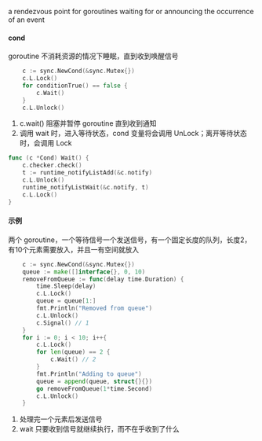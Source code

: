 a rendezvous point for goroutines waiting for or announcing the occurrence of an event
#### cond
goroutine 不消耗资源的情况下睡眠，直到收到唤醒信号
```go
	c := sync.NewCond(&sync.Mutex{})
	c.L.Lock()
	for conditionTrue() == false {
		c.Wait()
	}
	c.L.Unlock()
```
1. c.wait() 阻塞并暂停 goroutine 直到收到通知
2. 调用 wait 时，进入等待状态，cond 变量将会调用 UnLock；离开等待状态时，会调用 Lock
```go
func (c *Cond) Wait() {
	c.checker.check()
	t := runtime_notifyListAdd(&c.notify)
	c.L.Unlock()
	runtime_notifyListWait(&c.notify, t)
	c.L.Lock()
}
```
#### 示例
两个 goroutine，一个等待信号一个发送信号，有一个固定长度的队列，长度2，有10个元素需要放入，并且一有空间就放入 
```go
	c := sync.NewCond(&sync.Mutex{})
	queue := make([]interface{}, 0, 10)
	removeFromQueue := func(delay time.Duration) {
		time.Sleep(delay)
		c.L.Lock()
		queue = queue[1:]
		fmt.Println("Removed from queue")
		c.L.Unlock()
		c.Signal() // 1
	}
	for i := 0; i < 10; i++{
		c.L.Lock()
		for len(queue) == 2 {
			c.Wait() // 2
		}
		fmt.Println("Adding to queue")
		queue = append(queue, struct{}{})
		go removeFromQueue(1*time.Second)
		c.L.Unlock()
	}
```
1. 处理完一个元素后发送信号
2. wait 只要收到信号就继续执行，而不在乎收到了什么